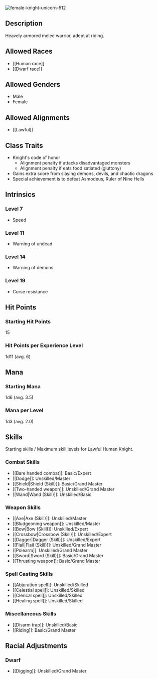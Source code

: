 ![female-knight-unicorn-512](https://github.com/hyvanmielenpelit/GnollHack/assets/16661034/b9daa498-8fca-4e99-8962-61f73c898db8)


## Description
Heavely armored melee warrior, adept at riding.


## Allowed Races
- [[Human race]]
- [[Dwarf race]]


## Allowed Genders
- Male
- Female


## Allowed Alignments
- [[Lawful]]


## Class Traits
- Knight's code of honor
    - Alignment penalty if attacks disadvantaged monsters
    - Alignment penalty if eats food satiated (gluttony)
- Gains extra score from slaying demons, devils, and chaotic dragons
- Special achievement is to defeat Asmodeus, Ruler of Nine Hells


## Intrinsics
### Level 7
- Speed


### Level 11
- Warning of undead


### Level 14
- Warning of demons


### Level 19
- Curse resistance


## Hit Points
### Starting Hit Points


15


### Hit Points per Experience Level


1d11 (avg. 6)



## Mana
### Starting Mana


1d6 (avg. 3.5)


### Mana per Level


1d3 (avg. 2.0)


## Skills
Starting skills / Maximum skill levels for Lawful Human Knight. 


### Combat Skills                                    
* [[Bare handed combat]]: Basic/Expert
* [[Dodge]]: Unskilled/Master
* [[Shield|Shield (Skill)]]: Basic/Grand Master
* [[Two-handed weapon]]: Unskilled/Grand Master
* [[Wand|Wand (Skill)]]: Unskilled/Basic       


### Weapon Skills                                    


* [[Axe|Axe (Skill)]]: Unskilled/Master      
* [[Bludgeoning weapon]]: Unskilled/Master      
* [[Bow|Bow (Skill)]]: Unskilled/Expert      
* [[Crossbow|Crossbow (Skill)]]: Unskilled/Expert      
* [[Dagger|Dagger (Skill)]]: Unskilled/Expert
* [[Flail|Flail (Skill)]]: Unskilled/Grand Master
* [[Polearm]]: Unskilled/Grand Master
* [[Sword|Sword (Skill)]]: Basic/Grand Master
* [[Thrusting weapon]]: Basic/Grand Master


### Spell Casting Skills                             


* [[Abjuration spell]]: Unskilled/Skilled     
* [[Celestial spell]]: Unskilled/Skilled     
* [[Clerical spell]]: Unskilled/Skilled     
* [[Healing spell]]: Unskilled/Skilled     


### Miscellaneous Skills                                


* [[Disarm trap]]: Unskilled/Basic       
* [[Riding]]: Basic/Grand Master


## Racial Adjustments


### Dwarf


- [[Digging]]: Unskilled/Grand Master
